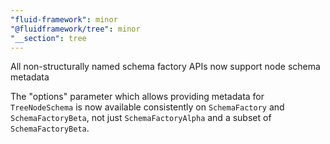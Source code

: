 ```yaml
---
"fluid-framework": minor
"@fluidframework/tree": minor
"__section": tree
---
```

All non-structurally named schema factory APIs now support node schema metadata

The "options" parameter which allows providing metadata for `TreeNodeSchema` is now available consistently on `SchemaFactory` and `SchemaFactoryBeta`,
not just `SchemaFactoryAlpha` and a subset of `SchemaFactoryBeta`.
